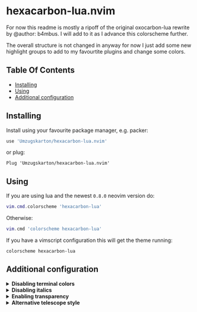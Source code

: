 # hexacarbon-lua.nvim

For now this readme is mostly a ripoff of the original oxocarbon-lua rewrite by @author: b4mbus. I will add to it as I advance this colorscheme further.

The overall structure is not changed in anyway for now I just add some new highlight groups to add to my favourtite plugins and change some colors.  

## Table Of Contents

- [Installing](#installing)
- [Using](#using)
- [Additional configuration](#additional-configuration)

## Installing

Install using your favourite package manager, e.g. packer:
```lua
use 'Umzugskarton/hexacarbon-lua.nvim'
```
or plug:
```vim
Plug 'Umzugskarton/hexacarbon-lua.nvim'
```

## Using

If you are using lua and the newest `0.8.0` neovim version do:
```lua
vim.cmd.colorscheme 'hexacarbon-lua'
```
Otherwise:
```lua
vim.cmd 'colorscheme hexacarbon-lua'
```

If you have a vimscript configuration this will get the theme running:
```vim
colorscheme hexacarbon-lua
```

## Additional configuration


<details>
	<summary><b>Disabling terminal colors</b></summary>

<br/>

The original theme sets the terminal colors to hexacarbon's pallete, but it seems like a lot of tools use only the few first (black and white), which can make the usage of the terminal really annoying.
```lua
vim.g.hexacarbon_lua_keep_terminal = true
```
or
```vim
let g:hexacarbon_lua_keep_terminal = 1
```

</details>


<details>
	<summary><b>Disabling italics</b></summary>

<br/>

```lua
vim.g.hexacarbon_lua_disable_italic = true
```
or
```vim
let g:hexacarbon_lua_disable_italic = 1
```

</details>

<details>
	<summary><b>Enabling transparency</b></summary>

<br/>

```lua
vim.g.hexacarbon_lua_transparent = true
```
or
```vim
let g:hexacarbon_lua_transparent = 1
```

</details>

<details>
	<summary><b>Alternative telescope style</b></summary>

<br/>

The original's telescope looks like this:
![Original telescope](../media/telescope-normal.png?raw=true)

With this variable set it will look like this:
![Original telescope](../media/telescope-alternative.png?raw=true)

```lua
vim.g.hexacarbon_lua_alternative_telescope = true
```
or
```vim
let g:hexacarbon_lua_alternative_telescope = 1
```

</details>
